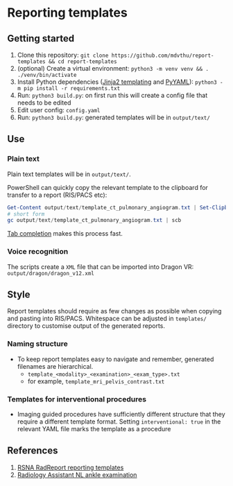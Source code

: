 <!--
SPDX-FileCopyrightText: Mark Thurston

SPDX-License-Identifier: Apache-2.0
-->
# Reporting templates

## Getting started

1. Clone this repository:
   `git clone https://github.com/mdvthu/report-templates && cd report-templates`
1. (optional) Create a virtual environment:
   `python3 -m venv venv && . ./venv/bin/activate`
1. Install Python dependencies
   ([Jinja2 templating](https://pypi.org/project/Jinja2/) and
   [PyYAML](https://pypi.org/project/PyYAML/)):
   `python3 -m pip install -r requirements.txt`
1. Run: `python3 build.py`: on first run this will create a config file that
   needs to be edited
1. Edit user config: `config.yaml`
1. Run: `python3 build.py`: generated templates will be in `output/text/`

## Use

### Plain text

Plain text templates will be in `output/text/`.

PowerShell can quickly copy the relevant template to the clipboard for transfer
to a report (RIS/PACS etc):

```PowerShell
Get-Content output/text/template_ct_pulmonary_angiogram.txt | Set-Clipboard
# short form
gc output/text/template_ct_pulmonary_angiogram.txt | scb
```

[Tab
completion](https://learn.microsoft.com/en-us/powershell/scripting/learn/shell/tab-completion?view=powershell-7.4)
makes this process fast.

### Voice recognition

The scripts create a `XML` file that can be imported into Dragon VR:
`output/dragon/dragon_v12.xml`

## Style

Report templates should require as few changes as possible when copying and
pasting into RIS/PACS. Whitespace can be adjusted in `templates/` directory to
customise output of the generated reports.

### Naming structure

* To keep report templates easy to navigate and remember, generated filenames
  are hierarchical.
    * `template_<modality>_<examination>_<exam_type>.txt`
    * for example, `template_mri_pelvis_contrast.txt`

### Templates for interventional procedures

* Imaging guided procedures have sufficiently different structure that they
  require a different template format. Setting `interventional: true` in the
  relevant YAML file marks the template as a procedure

## References

1. [RSNA RadReport reporting
   templates](https://www.rsna.org/practice-tools/data-tools-and-standards/radreport-reporting-templates)
1. [Radiology Assistant NL ankle
   examination](https://radiologyassistant.nl/musculoskeletal/ankle/mri-examination)
